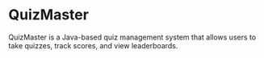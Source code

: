 # QuizMaster
QuizMaster is a Java-based quiz management system that allows users to take quizzes, track scores, and view leaderboards.
